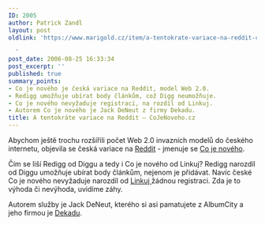 ```yaml
---
ID: 2005
author: Patrick Zandl
layout: post
oldlink: 'https://www.marigold.cz/item/a-tentokrate-variace-na-reddit-cojenoveho-cz

  '
post_date: 2006-08-25 16:33:34
post_excerpt: ''
published: true
summary_points:
- Co je nového je česká variace na Reddit, model Web 2.0.
- Redigg umožňuje ubírat body článkům, což Digg neumožňuje.
- Co je nového nevyžaduje registraci, na rozdíl od Linkuj.
- Autorem Co je nového je Jack DeNeut z firmy Dekadu.
title: A tentokráte variace na Reddit – CoJeNoveho.cz
---
```


<p>Abychom ještě trochu rozšířili počet Web 2.0 invazních modelů do českého internetu, objevila se česká variace na <a href="http://www.reddit.com">Reddit</a> - jmenuje se <a href="http://www.cojenoveho.cz">Co je nového</a>.</p>

<p>Čím se liší Redigg od Diggu a tedy i Co je nového od Linkuj? Redigg narozdíl od Diggu umožňuje ubírat body článkům, nejenom je přidávat. Navíc české Co je nového nevyžaduje narozdíl od <a href="http://linkuj.cz">Linkuj </a>žádnou registraci. Zda je to výhoda či nevýhoda, uvidíme záhy. </p>

<p>Autorem služby je Jack DeNeut, kterého si asi pamatujete z AlbumCity a jeho firmou je <a href="http://www.dekadu.cz">Dekadu</a>.
</p>